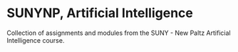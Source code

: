 # SUNYNP, Artificial Intelligence
 Collection of assignments and modules from the SUNY - New Paltz Artificial Intelligence course.
